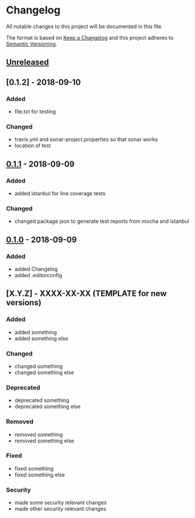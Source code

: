 # Changelog

All notable changes to this project will be documented in this file.

The format is based on [Keep a Changelog](http://keepachangelog.com/en/1.0.0/)
and this project adheres to [Semantic Versioning](http://semver.org/spec/v2.0.0.html).

## [Unreleased]

## [0.1.2] - 2018-09-10

### Added

- file.txt for testing

### Changed

- travis.yml and sonar-project.properties so that sonar works
- location of test

## [0.1.1] - 2018-09-09

### Added

- added istanbul for line coverage tests

### Changed

- changed package json to generate test reports from mocha and istanbul

## [0.1.0] - 2018-09-09

### Added

- added Changelog
- added .editorconfig

## [X.Y.Z] - XXXX-XX-XX (TEMPLATE for new versions)

### Added

- added something
- added something else

### Changed

- changed something
- changed something else

### Deprecated

- deprecated something
- deprecated something else

### Removed

- removed something
- removed something else

### Fixed

- fixed something
- fixed something else

### Security

- made some security relevant changes
- made other security relevant changes

[unreleased]: https://github.com/cryptoexamples/java-crypto-examples/compare/v0.1.5...HEAD
[0.4.1]: https://github.com/cryptoexamples/java-crypto-examples/compare/v0.1.4...v0.1.5
[0.4.0]: https://github.com/cryptoexamples/java-crypto-examples/compare/v0.1.3...v0.1.4
[0.3.0]: https://github.com/cryptoexamples/java-crypto-examples/compare/v0.1.2...v0.1.3
[0.2.0]: https://github.com/cryptoexamples/java-crypto-examples/compare/v0.1.1...v0.1.2
[0.1.1]: https://github.com/cryptoexamples/java-crypto-examples/compare/v0.1.0...v0.1.1
[0.1.0]: https://github.com/cryptoexamples/java-crypto-examples/releases/tag/v0.1.0
